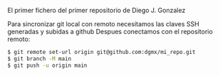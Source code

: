 El primer fichero del primer repositorio de Diego J. Gonzalez

Para sincronizar git local con remoto necesitamos las claves SSH generadas y subidas a github
Despues conectamos con el repositorio remoto:

```bash
$ git remote set-url origin git@github.com:dgmx/mi_repo.git
$ git branch -M main
$ git push -u origin main

